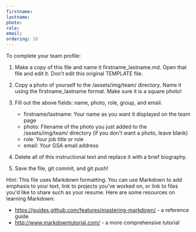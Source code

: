 ```yaml
---
firstname:
lastname:
photo:
role:
email:
ordering: 10
---
```


To complete your team profile:

1. Make a copy of this file and name it firstname_lastname.md. Open that file
   and edit it. Don't edit this original TEMPLATE file.

2. Copy a photo of yourself to the /assets/img/team/ directory. Name it using the
   firstname_lastname format. Make sure it is a square photo!

3. Fill out the above fields: name, photo, role, group, and email.
   - firstname/lastname: Your name as you want it displayed on the team page
   - photo: Filename of the photo you just added to the /assets/img/team/
     directory (if you don't want a photo, leave blank)
   - role: Your job title or role
   - email: Your GSA email address

4. Delete all of this instructional text and replace it with a brief biography.

5. Save the file, git commit, and git push!

Hint: This file uses Markdown formatting. You can use Markdown to add emphasis
to your text, link to projects you've worked on, or link to files you'd like to
share such as your resume. Here are some resources on learning Markdown:
  - https://guides.github.com/features/mastering-markdown/ - a reference
    guide
  - http://www.markdowntutorial.com/ - a more comprehensive tutorial
